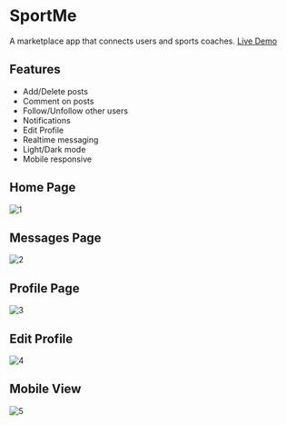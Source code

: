 # SportMe

A marketplace app that connects users and sports coaches.
[Live Demo](https://react-social-media-app-jet.vercel.app/)

## Features

* Add/Delete posts
* Comment on posts
* Follow/Unfollow other users
* Notifications
* Edit Profile
* Realtime messaging
* Light/Dark mode
* Mobile responsive

## Home Page
![1](https://user-images.githubusercontent.com/80620236/162007594-54ec938e-459a-4877-a705-8dc337c5354a.png)

## Messages Page
![2](https://user-images.githubusercontent.com/80620236/162007815-06172670-fffe-484f-a556-48d931e9db10.png)

## Profile Page
![3](https://user-images.githubusercontent.com/80620236/162007966-52d78f6b-a757-495c-9640-eaf0b5f8706d.png)

## Edit Profile
![4](https://user-images.githubusercontent.com/80620236/162008100-01f41d02-3ba7-4d3a-9fcd-981f55a1fa3c.png)

## Mobile View
![5](https://user-images.githubusercontent.com/80620236/162008235-02c3dedc-5459-4ea8-997d-03e1c209fd12.png)

